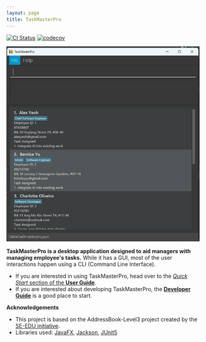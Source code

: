 ```yaml
---
layout: page
title: TaskMasterPro
---
```


[![CI Status](https://github.com/AY2324S2-CS2103T-T15-4/tp/workflows/Java%20CI/badge.svg)](https://github.com/AY2324S2-CS2103T-T15-4/tp/actions)
[![codecov](https://codecov.io/gh/AY2324S2-CS2103T-T15-4/tp/branch/master/graph/badge.svg)](https://codecov.io/gh/AY2324S2-CS2103T-T15-4/tp)

![Ui](images/Ui.png)

**TaskMasterPro is a desktop application designed to aid managers with managing employee's tasks.** While it has a GUI, most of the user interactions happen using a CLI (Command Line Interface).

* If you are interested in using TaskMasterPro, head over to the [_Quick Start_ section of the **User Guide**](UserGuide.html#quick-start).
* If you are interested about developing TaskMasterPro, the [**Developer Guide**](DeveloperGuide.html) is a good place to start.


**Acknowledgements**

* This project is based on the AddressBook-Level3 project created by the [SE-EDU initiative](https://se-education.org).
* Libraries used: [JavaFX](https://openjfx.io/), [Jackson](https://github.com/FasterXML/jackson), [JUnit5](https://github.com/junit-team/junit5)
